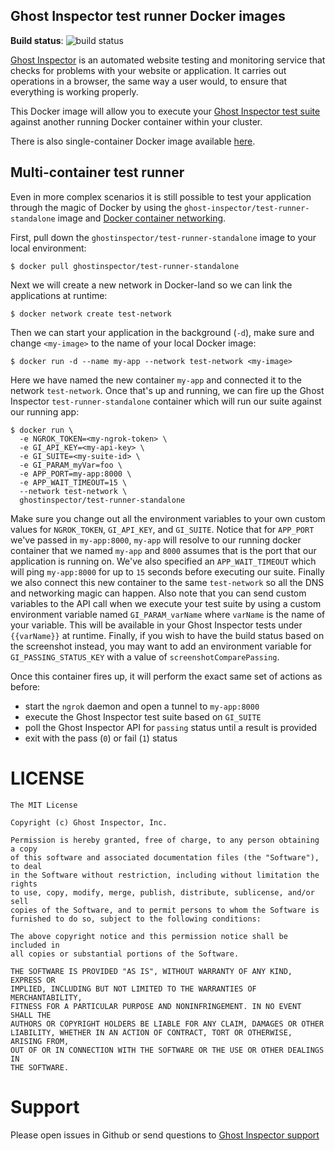 ## Ghost Inspector test runner Docker images

**Build status**: ![build status](https://circleci.com/gh/ghost-inspector/docker-test-runner/tree/stable.svg?style=shield&circle-token=245dca7e57995c5746b1fdb43ed8d645a6c8aa81)

[Ghost Inspector](https://ghostinspector.com/docs/getting-started/) is an automated website testing
and monitoring service that checks for problems with your website or
application. It carries out operations in a browser, the same way a user would,
to ensure that everything is working properly.

This Docker image will allow you to execute your [Ghost Inspector test suite](https://ghostinspector.com/docs/getting-started/)
against another running Docker container within your cluster.

There is also single-container Docker image available
[here](https://hub.docker.com/r/ghostinspector/test-runner-node/).

## Multi-container test runner

Even in more complex scenarios it is still possible to test your application
through the magic of Docker by using the
`ghost-inspector/test-runner-standalone` image and
[Docker container networking](https://docs.docker.com/v17.09/engine/userguide/networking/).

First, pull down the `ghostinspector/test-runner-standalone` image to your
local environment:

```
$ docker pull ghostinspector/test-runner-standalone
```

Next we will create a new network in Docker-land so we can link the applications
at runtime:

```
$ docker network create test-network
```

Then we can start your application in the background (`-d`), make sure and
change `<my-image>` to the name of your local Docker image:

```
$ docker run -d --name my-app --network test-network <my-image>
```

Here we have named the new container `my-app` and connected it to the network
`test-network`. Once that's up and running, we can fire up the Ghost Inspector
`test-runner-standalone` container which will run our suite against our running
app:

```
$ docker run \
  -e NGROK_TOKEN=<my-ngrok-token> \
  -e GI_API_KEY=<my-api-key> \
  -e GI_SUITE=<my-suite-id> \
  -e GI_PARAM_myVar=foo \
  -e APP_PORT=my-app:8000 \
  -e APP_WAIT_TIMEOUT=15 \
  --network test-network \
  ghostinspector/test-runner-standalone
```

Make sure you change out all the environment variables to your own custom
values for `NGROK_TOKEN`, `GI_API_KEY`, and `GI_SUITE`. Notice that for
`APP_PORT` we've passed in `my-app:8000`, `my-app` will resolve to our running
docker container that we named `my-app` and `8000` assumes that is the port
that our application is running on. We've also specified an `APP_WAIT_TIMEOUT`
which will ping `my-app:8000` for up to `15` seconds before executing our suite.
Finally we also connect this new container
to the same `test-network` so all the DNS and networking magic can happen. Also
note that you can send custom variables to the API call when we execute your
test suite by using a custom environment variable named `GI_PARAM_varName`
where `varName` is the name of your variable. This will be available in your
Ghost Inspector tests under `{{varName}}` at runtime. Finally, if you wish to have the build status based on the screenshot instead, you may want to add an environment variable for `GI_PASSING_STATUS_KEY` with a value of `screenshotComparePassing`.

Once this container fires up, it will perform the exact same set of actions as
before:

- start the `ngrok` daemon and open a tunnel to `my-app:8000`
- execute the Ghost Inspector test suite based on `GI_SUITE`
- poll the Ghost Inspector API for `passing` status until a result is provided
- exit with the pass (`0`) or fail (`1`) status

# LICENSE

```
The MIT License

Copyright (c) Ghost Inspector, Inc.

Permission is hereby granted, free of charge, to any person obtaining a copy
of this software and associated documentation files (the "Software"), to deal
in the Software without restriction, including without limitation the rights
to use, copy, modify, merge, publish, distribute, sublicense, and/or sell
copies of the Software, and to permit persons to whom the Software is
furnished to do so, subject to the following conditions:

The above copyright notice and this permission notice shall be included in
all copies or substantial portions of the Software.

THE SOFTWARE IS PROVIDED "AS IS", WITHOUT WARRANTY OF ANY KIND, EXPRESS OR
IMPLIED, INCLUDING BUT NOT LIMITED TO THE WARRANTIES OF MERCHANTABILITY,
FITNESS FOR A PARTICULAR PURPOSE AND NONINFRINGEMENT. IN NO EVENT SHALL THE
AUTHORS OR COPYRIGHT HOLDERS BE LIABLE FOR ANY CLAIM, DAMAGES OR OTHER
LIABILITY, WHETHER IN AN ACTION OF CONTRACT, TORT OR OTHERWISE, ARISING FROM,
OUT OF OR IN CONNECTION WITH THE SOFTWARE OR THE USE OR OTHER DEALINGS IN
THE SOFTWARE.
```

# Support

Please open issues in Github or send questions to [Ghost Inspector support](https://ghostinspector.com/support/)
